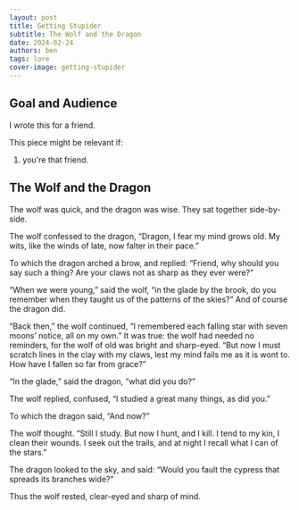 ```yaml
---
layout: post
title: Getting Stupider
subtitle: The Wolf and the Dragon
date: 2024-02-24
authors: ben
tags: lore
cover-image: getting-stupider
---
```


## Goal and Audience

I wrote this for a friend.

This piece might be relevant if:

1. you're that friend.

## The Wolf and the Dragon

The wolf was quick, and the dragon was wise. They sat together side-by-side.

The wolf confessed to the dragon, “Dragon, I fear my mind grows old. My wits, like the winds of late, now falter in their pace.”

To which the dragon arched a brow, and replied: “Friend, why should you say such a thing? Are your claws not as sharp as they ever were?”

“When we were young,” said the wolf, “in the glade by the brook, do you remember when they taught us of the patterns of the skies?” And of course the dragon did.

“Back then,” the wolf continued, “I remembered each falling star with seven moons’ notice, all on my own.” It was true: the wolf had needed no reminders, for the wolf of old was bright and sharp-eyed. “But now I must scratch lines in the clay with my claws, lest my mind fails me as it is wont to. How have I fallen so far from grace?”

“In the glade,” said the dragon, “what did you do?”

The wolf replied, confused, “I studied a great many things, as did you.”

To which the dragon said, “And now?”

The wolf thought. “Still I study. But now I hunt, and I kill. I tend to my kin, I clean their wounds. I seek out the trails, and at night I recall what I can of the stars.”

The dragon looked to the sky, and said: “Would you fault the cypress that spreads its branches wide?”

Thus the wolf rested, clear-eyed and sharp of mind.
